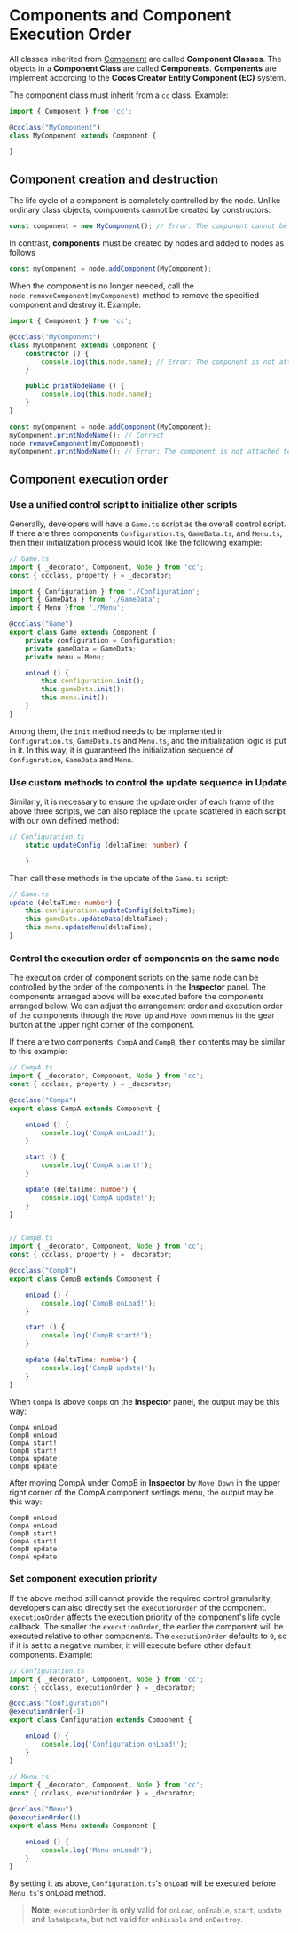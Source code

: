 # Components and Component Execution Order

All classes inherited from [Component](https://docs.cocos.com/creator/3.4/api/en/#/docs/3.4/en/component/Class/Component) are called __Component Classes__. The objects in a __Component Class__ are called __Components__. __Components__ are implement according to the __Cocos Creator__ __Entity Component (EC)__ system.

The component class must inherit from a `cc` class. Example:

```ts
import { Component } from 'cc';

@ccclass("MyComponent")
class MyComponent extends Component {

}
```

## Component creation and destruction

The life cycle of a component is completely controlled by the node. Unlike ordinary class objects, components cannot be created by constructors:

```ts
const component = new MyComponent(); // Error: The component cannot be created by the constructor
```

In contrast, __components__ must be created by nodes and added to nodes as follows

```ts
const myComponent = node.addComponent(MyComponent);
```

When the component is no longer needed, call the `node.removeComponent(myComponent)` method to remove the specified component and destroy it. Example:

```ts
import { Component } from 'cc';

@ccclass("MyComponent")
class MyComponent extends Component {
    constructor () {
        console.log(this.node.name); // Error: The component is not attached to the node
    }

    public printNodeName () {
        console.log(this.node.name);
    }
}
```

```ts
const myComponent = node.addComponent(MyComponent);
myComponent.printNodeName(); // Correct
node.removeComponent(myComponent);
myComponent.printNodeName(); // Error: The component is not attached to the node
```

## Component execution order

### Use a unified control script to initialize other scripts

Generally, developers will have a `Game.ts` script as the overall control script. If there are three components `Configuration.ts`, `GameData.ts`, and `Menu.ts`, then their initialization process would look like the following example:

```ts
// Game.ts
import { _decorator, Component, Node } from 'cc';
const { ccclass, property } = _decorator;

import { Configuration } from './Configuration';
import { GameData } from './GameData';
import { Menu }from './Menu';

@ccclass("Game")
export class Game extends Component {
    private configuration = Configuration;
    private gameData = GameData;
    private menu = Menu;

    onLoad () {
        this.configuration.init();
        this.gameData.init();
        this.menu.init();
    }
}
```

Among them, the `init` method needs to be implemented in `Configuration.ts`, `GameData.ts` and `Menu.ts`, and the initialization logic is put in it. In this way, it is guaranteed the initialization sequence of `Configuration`, `GameData` and `Menu`.

### Use custom methods to control the update sequence in Update

Similarly, it is necessary to ensure the update order of each frame of the above three scripts, we can also replace the `update` scattered in each script with our own defined method:

```ts
// Configuration.ts
    static updateConfig (deltaTime: number) {

    }
```

Then call these methods in the update of the `Game.ts` script:

```ts
// Game.ts
update (deltaTime: number) {
    this.configuration.updateConfig(deltaTime);
    this.gameData.updateData(deltaTime);
    this.menu.updateMenu(deltaTime);
}
```

### Control the execution order of components on the same node

The execution order of component scripts on the same node can be controlled by the order of the components in the **Inspector** panel. The components arranged above will be executed before the components arranged below. We can adjust the arrangement order and execution order of the components through the `Move Up` and `Move Down` menus in the gear button at the upper right corner of the component.

If there are two components: `CompA` and `CompB`, their contents may be similar to this example:

```ts
// CompA.ts
import { _decorator, Component, Node } from 'cc';
const { ccclass, property } = _decorator;

@ccclass("CompA")
export class CompA extends Component {

    onLoad () {
        console.log('CompA onLoad!');
    }

    start () {
        console.log('CompA start!');
    }

    update (deltaTime: number) {
        console.log('CompA update!');
    }
}


// CompB.ts
import { _decorator, Component, Node } from 'cc';
const { ccclass, property } = _decorator;

@ccclass("CompB")
export class CompB extends Component {

    onLoad () {
        console.log('CompB onLoad!');
    }

    start () {
        console.log('CompB start!');
    }

    update (deltaTime: number) {
        console.log('CompB update!');
    }
}
```

When `CompA` is above `CompB` on the **Inspector** panel, the output may be this way:

```
CompA onLoad!
CompB onLoad!
CompA start!
CompB start!
CompA update!
CompB update!
```

After moving CompA under CompB in **Inspector** by `Move Down` in the upper right corner of the CompA component settings menu, the output may be this way:

```
CompB onLoad!
CompA onLoad!
CompB start!
CompA start!
CompB update!
CompA update!
```

### Set component execution priority

If the above method still cannot provide the required control granularity, developers can also directly set the `executionOrder` of the component. `executionOrder` affects the execution priority of the component's life cycle callback. The smaller the `executionOrder`, the earlier the component will be executed relative to other components. The `executionOrder` defaults to `0`, so if it is set to a negative number, it will execute before other default components. Example:

```ts
// Configuration.ts
import { _decorator, Component, Node } from 'cc';
const { ccclass, executionOrder } = _decorator;

@ccclass("Configuration")
@executionOrder(-1)
export class Configuration extends Component {

    onLoad () {
        console.log('Configuration onLoad!');
    }
}
```

```ts
// Menu.ts
import { _decorator, Component, Node } from 'cc';
const { ccclass, executionOrder } = _decorator;

@ccclass("Menu")
@executionOrder(1)
export class Menu extends Component {

    onLoad () {
        console.log('Menu onLoad!');
    }
}
```

By setting it as above, `Configuration.ts`'s `onLoad` will be executed before `Menu.ts`'s onLoad method.

> **Note**: `executionOrder` is only valid for `onLoad`, `onEnable`, `start`, `update` and `lateUpdate`, but not valid for `onDisable` and `onDestroy`.
